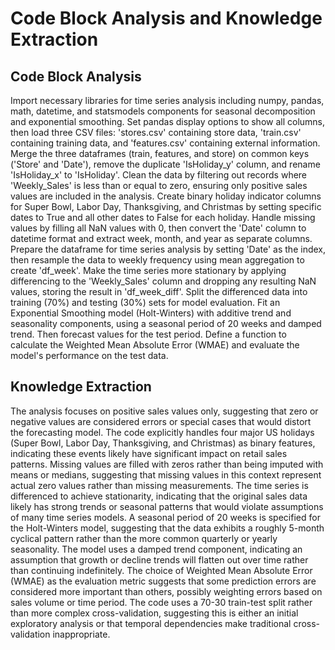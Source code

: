 # Code Block Analysis and Knowledge Extraction

## Code Block Analysis

<instruction>
Import necessary libraries for time series analysis including numpy, pandas, math, datetime, and statsmodels components for seasonal decomposition and exponential smoothing.
</instruction>

<instruction>
Set pandas display options to show all columns, then load three CSV files: 'stores.csv' containing store data, 'train.csv' containing training data, and 'features.csv' containing external information.
</instruction>

<instruction>
Merge the three dataframes (train, features, and store) on common keys ('Store' and 'Date'), remove the duplicate 'IsHoliday_y' column, and rename 'IsHoliday_x' to 'IsHoliday'.
</instruction>

<instruction>
Clean the data by filtering out records where 'Weekly_Sales' is less than or equal to zero, ensuring only positive sales values are included in the analysis.
</instruction>

<instruction>
Create binary holiday indicator columns for Super Bowl, Labor Day, Thanksgiving, and Christmas by setting specific dates to True and all other dates to False for each holiday.
</instruction>

<instruction>
Handle missing values by filling all NaN values with 0, then convert the 'Date' column to datetime format and extract week, month, and year as separate columns.
</instruction>

<instruction>
Prepare the dataframe for time series analysis by setting 'Date' as the index, then resample the data to weekly frequency using mean aggregation to create 'df_week'.
</instruction>

<instruction>
Make the time series more stationary by applying differencing to the 'Weekly_Sales' column and dropping any resulting NaN values, storing the result in 'df_week_diff'.
</instruction>

<instruction>
Split the differenced data into training (70%) and testing (30%) sets for model evaluation.
</instruction>

<instruction>
Fit an Exponential Smoothing model (Holt-Winters) with additive trend and seasonality components, using a seasonal period of 20 weeks and damped trend. Then forecast values for the test period.
</instruction>

<instruction>
Define a function to calculate the Weighted Mean Absolute Error (WMAE) and evaluate the model's performance on the test data.
</instruction>

## Knowledge Extraction

<knowledge>
The analysis focuses on positive sales values only, suggesting that zero or negative values are considered errors or special cases that would distort the forecasting model.
</knowledge>

<knowledge>
The code explicitly handles four major US holidays (Super Bowl, Labor Day, Thanksgiving, and Christmas) as binary features, indicating these events likely have significant impact on retail sales patterns.
</knowledge>

<knowledge>
Missing values are filled with zeros rather than being imputed with means or medians, suggesting that missing values in this context represent actual zero values rather than missing measurements.
</knowledge>

<knowledge>
The time series is differenced to achieve stationarity, indicating that the original sales data likely has strong trends or seasonal patterns that would violate assumptions of many time series models.
</knowledge>

<knowledge>
A seasonal period of 20 weeks is specified for the Holt-Winters model, suggesting that the data exhibits a roughly 5-month cyclical pattern rather than the more common quarterly or yearly seasonality.
</knowledge>

<knowledge>
The model uses a damped trend component, indicating an assumption that growth or decline trends will flatten out over time rather than continuing indefinitely.
</knowledge>

<knowledge>
The choice of Weighted Mean Absolute Error (WMAE) as the evaluation metric suggests that some prediction errors are considered more important than others, possibly weighting errors based on sales volume or time period.
</knowledge>

<knowledge>
The code uses a 70-30 train-test split rather than more complex cross-validation, suggesting this is either an initial exploratory analysis or that temporal dependencies make traditional cross-validation inappropriate.
</knowledge>